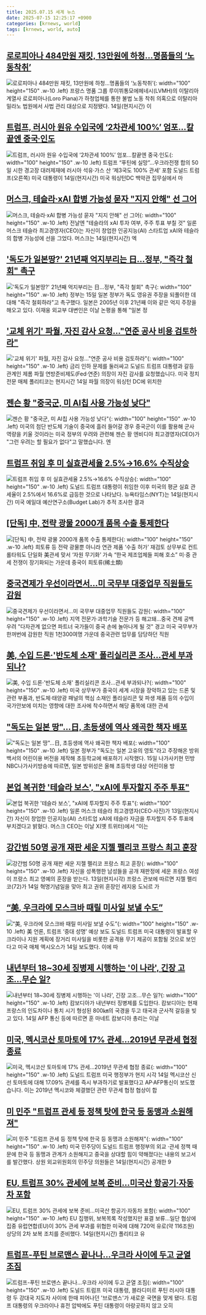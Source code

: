 ```yaml
---
title: 2025.07.15 세계 뉴스
date: 2025-07-15 12:25:17 +0900
categories: [krnews, world]
tags: [krnews, world, auto]
---
```

## [로로피아나 484만원 재킷, 13만원에 하청…명품들의 ‘노동착취’](https://n.news.naver.com/mnews/article/020/0003648000)

![로로피아나 484만원 재킷, 13만원에 하청…명품들의 ‘노동착취’](https://mimgnews.pstatic.net/image/origin/020/2025/07/15/3648000.jpg?type=nf220_150){: width="100" height="150" .w-10 .left}
프랑스 명품 그룹 루이뷔통모에헤네시(LVMH)의 이탈리아 계열사 로로피아나(Loro Piana)가 하청업체를 통한 불법 노동 착취 의혹으로 이탈리아 밀라노 법원에서 사법 관리 대상으로 지정됐다. 14일(현지시간) 이

## [트럼프, 러시아 원유 수입국에 ‘2차관세 100%’ 엄포…칼끝엔 중국∙인도](https://n.news.naver.com/mnews/article/016/0002499509)

![트럼프, 러시아 원유 수입국에 ‘2차관세 100%’ 엄포…칼끝엔 중국∙인도](https://mimgnews.pstatic.net/image/origin/016/2025/07/15/2499509.jpg?type=nf220_150){: width="100" height="150" .w-10 .left}
트럼프 “푸틴에 실망”…우크라전쟁 합의 50일 시한 경고장 대러제재에 러시아 석유·가스 산 ‘제3국도 100% 관세’ 포함 도널드 트럼프(오른쪽) 미국 대통령이 14일(현지시간) 미국 워싱턴DC 백악관 집무실에서 마

## [머스크, 테슬라·xAI 합병 가능성 묻자 "지지 안해" 선 그어](https://n.news.naver.com/mnews/article/001/0015506899)

![머스크, 테슬라·xAI 합병 가능성 묻자 "지지 안해" 선 그어](https://mimgnews.pstatic.net/image/origin/001/2025/07/14/15506899.jpg?type=nf220_150){: width="100" height="150" .w-10 .left}
전날엔 "테슬라의 xAI 투자 여부, 주주 투표 부칠 것" 일론 머스크 테슬라 최고경영자(CEO)는 자신이 창업한 인공지능(AI) 스타트업 xAI와 테슬라의 합병 가능성에 선을 그었다. 머스크는 14일(현지시간) 엑

## ['독도가 일본땅?' 21년째 억지부리는 日…정부, "즉각 철회" 촉구](https://n.news.naver.com/mnews/article/277/0005622675)

!['독도가 일본땅?' 21년째 억지부리는 日…정부, "즉각 철회" 촉구](https://mimgnews.pstatic.net/image/origin/277/2025/07/15/5622675.jpg?type=nf220_150){: width="100" height="150" .w-10 .left}
정부는 15일 일본 정부가 독도 영유권 주장을 되풀이한 데 대해 "즉각 철회하라"고 촉구했다. 일본은 2005년 이후 21년째 이와 같은 억지 주장을 해오고 있다. 이재웅 외교부 대변인은 이날 논평을 통해 "일본 정

## ['교체 위기' 파월, 자진 감사 요청..."연준 공사 비용 검토하라"](https://n.news.naver.com/mnews/article/052/0002219072)

!['교체 위기' 파월, 자진 감사 요청..."연준 공사 비용 검토하라"](https://mimgnews.pstatic.net/image/origin/052/2025/07/15/2219072.jpg?type=nf220_150){: width="100" height="150" .w-10 .left}
금리 인하 문제를 둘러싸고 도널드 트럼프 대통령과 갈등 관계인 제롬 파월 연방준비제도(Fed·연준) 의장이 자진 감사를 요청했습니다. 미국 정치 전문 매체 폴리티코는 현지시간 14일 파월 의장이 워싱턴 DC에 위치한

## [젠슨 황 "중국군, 미 AI칩 사용 가능성 낮다"](https://n.news.naver.com/mnews/article/422/0000759485)

![젠슨 황 "중국군, 미 AI칩 사용 가능성 낮다"](https://mimgnews.pstatic.net/image/origin/422/2025/07/14/759485.jpg?type=nf220_150){: width="100" height="150" .w-10 .left}
미국의 첨단 반도체 기술이 중국에 흘러 들어갈 경우 중국군이 이를 활용해 군사 역량을 키울 것이라는 미국 정부의 우려와 관련해 젠슨 황 엔비디아 최고경영자(CEO)가 "그런 우려는 할 필요가 없다"고 말했습니다. 엔

## [트럼프 취임 후 미 실효관세율 2.5%→16.6% 수직상승](https://n.news.naver.com/mnews/article/032/0003382752)

![트럼프 취임 후 미 실효관세율 2.5%→16.6% 수직상승](https://mimgnews.pstatic.net/image/origin/032/2025/07/15/3382752.jpg?type=nf220_150){: width="100" height="150" .w-10 .left}
도널드 트럼프 대통령이 취임한 이후 미국의 평균 실효 관세율이 2.5%에서 16.6%로 급등한 것으로 나타났다. 뉴욕타임스(NYT)는 14일(현지시간) 미국 예일대 예산연구소(Budget Lab)가 추적 조사한 결과

## [[단독] 中, 전략 광물 2000개 품목 수출 통제한다](https://n.news.naver.com/mnews/article/023/0003917094)

![[단독] 中, 전략 광물 2000개 품목 수출 통제한다](https://mimgnews.pstatic.net/image/origin/023/2025/07/15/3917094.jpg?type=nf220_150){: width="100" height="150" .w-10 .left}
희토류 등 전략 광물뿐 아니라 연관 제품 ‘수출 허가’ 재검토 상무부로 컨트롤타워도 단일화 美관세 맞서 ‘자원 무기화’ 가속 “한국 제조업체들 피해 호소” 미·중 관세 전쟁이 장기화되는 가운데 중국이 희토류(稀土類)

## [중국견제가 우선이라면서…미 국무부 대중업무 직원들도 감원](https://n.news.naver.com/mnews/article/001/0015507649)

![중국견제가 우선이라면서…미 국무부 대중업무 직원들도 감원](https://mimgnews.pstatic.net/image/origin/001/2025/07/15/15507649.jpg?type=nf220_150){: width="100" height="150" .w-10 .left}
지역 전문가·과학기술 전문가 등 해고돼…중국 견제 공백 우려 "다자관계 없으면 파트너 국가들이 중국 손에 놀아나게 될 것" 경고 미국 국무부가 한꺼번에 감원한 직원 1천300여명 가운데 중국관련 업무를 담당하던 직원

## [美, 수입 드론·'반도체 소재' 폴리실리콘 조사…관세 부과되나?](https://n.news.naver.com/mnews/article/079/0004044846)

![美, 수입 드론·'반도체 소재' 폴리실리콘 조사…관세 부과되나?](https://mimgnews.pstatic.net/image/origin/079/2025/07/15/4044846.jpg?type=nf220_150){: width="100" height="150" .w-10 .left}
미국 상무부가 중국이 세계 시장을 장악하고 있는 드론 및 관련 부품과, 반도체·태양광 패널의 핵심 소재인 폴리실리콘 및 파생 제품 등의 수입이 국가안보에 미치는 영향에 대한 조사에 착수하면서 해당 품목에 대한 관세

## ["독도는 일본 땅"…日, 초등생에 역사 왜곡한 책자 배포](https://n.news.naver.com/mnews/article/015/0005157894)

!["독도는 일본 땅"…日, 초등생에 역사 왜곡한 책자 배포](https://mimgnews.pstatic.net/image/origin/015/2025/07/15/5157894.jpg?type=nf220_150){: width="100" height="150" .w-10 .left}
일본 정부가 "독도는 일본 고유의 영토"라고 주장해온 방위백서의 어린이용 버전을 제작해 초등학교에 배포하기 시작했다. 15일 나가사키현 민방 NBC나가사키방송에 따르면, 일본 방위성은 올해 초등학생 대상 어린이용 방

## [본업 복귀한 '테슬라 보스', "xAI에 투자할지 주주 투표"](https://n.news.naver.com/mnews/article/015/0005157685)

![본업 복귀한 '테슬라 보스', "xAI에 투자할지 주주 투표"](https://mimgnews.pstatic.net/image/origin/015/2025/07/14/5157685.jpg?type=nf220_150){: width="100" height="150" .w-10 .left}
일론 머스크 테슬라 최고경영자(CEO·사진)가 13일(현지시간) 자신이 창업한 인공지능(AI) 스타트업 xAI에 테슬라 자금을 투자할지 주주 투표에 부치겠다고 밝혔다. 머스크 CEO는 이날 X(옛 트위터)에서 “이는

## [강간범 50명 공개 재판 세운 지젤 펠리코 프랑스 최고 훈장](https://n.news.naver.com/mnews/article/366/0001092339)

![강간범 50명 공개 재판 세운 지젤 펠리코 프랑스 최고 훈장](https://mimgnews.pstatic.net/image/origin/366/2025/07/14/1092339.jpg?type=nf220_150){: width="100" height="150" .w-10 .left}
자신을 성폭행한 남성들을 공개 재판정에 세운 프랑스 여성이 프랑스 최고 영예의 훈장을 받는다. 13일(현지시각) 프랑스 관보에 따르면 지젤 펠리코(72)가 14일 혁명기념일을 맞아 최고 권위 훈장인 레지옹 도뇌르 가

## [“美, 우크라에 모스크바 때릴 미사일 보낼 수도”](https://n.news.naver.com/mnews/article/023/0003917069)

![“美, 우크라에 모스크바 때릴 미사일 보낼 수도”](https://mimgnews.pstatic.net/image/origin/023/2025/07/15/3917069.jpg?type=nf220_150){: width="100" height="150" .w-10 .left}
美 언론, 트럼프 ‘중대 성명’ 예상 보도 도널드 트럼프 미국 대통령이 발표할 우크라이나 지원 계획에 장거리 미사일을 비롯한 공격용 무기 제공이 포함될 것으로 보인다고 미국 매체 액시오스가 14일 보도했다. 이에 따

## [내년부터 18~30세 징병제 시행하는 '이 나라', 긴장 고조...무슨 일?](https://n.news.naver.com/mnews/article/014/0005376958)

![내년부터 18~30세 징병제 시행하는 '이 나라', 긴장 고조...무슨 일?](https://mimgnews.pstatic.net/image/origin/014/2025/07/15/5376958.jpg?type=nf220_150){: width="100" height="150" .w-10 .left}
캄보디아가 내년부터 징병제를 도입한다. 캄보디아는 현재 프랑스의 인도차이나 통치 시기 형성된 800㎞의 국경을 두고 태국과 군사적 갈등을 빚고 있다. 14일 AFP 통신 등에 따르면 훈 마네트 캄보디아 총리는 이날

## [미국, 멕시코산 토마토에 17% 관세…2019년 무관세 협정 종료](https://n.news.naver.com/mnews/article/422/0000759747)

![미국, 멕시코산 토마토에 17% 관세…2019년 무관세 협정 종료](https://mimgnews.pstatic.net/image/origin/422/2025/07/15/759747.jpg?type=nf220_150){: width="100" height="150" .w-10 .left}
도널드 트럼프 미국 행정부가 현지 시각 14일 멕시코산 신선 토마토에 대해 17.09% 관세를 즉시 부과하기로 발표했다고 AP·AFP통신이 보도했습니다. 이는 2019년 멕시코와 체결했던 관련 무관세 협정 협상이 합

## [미 민주 "트럼프 관세 등 정책 탓에 한국 등 동맹과 소원해져"](https://n.news.naver.com/mnews/article/025/0003455203)

![미 민주 "트럼프 관세 등 정책 탓에 한국 등 동맹과 소원해져"](https://mimgnews.pstatic.net/image/origin/025/2025/07/15/3455203.jpg?type=nf220_150){: width="100" height="150" .w-10 .left}
미국 민주당이 도널드 트럼프 행정부의 외교 ·관세 정책 때문에 한국 등 동맹과 관계가 소원해지고 중국을 상대할 힘이 약해졌다는 내용의 보고서를 발간했다. 상원 외교위원회의 민주당 의원들은 14일(현지시간) 공개한 9

## [EU, 트럼프 30% 관세에 보복 준비…미국산 항공기·자동차 포함](https://n.news.naver.com/mnews/article/001/0015507753)

![EU, 트럼프 30% 관세에 보복 준비…미국산 항공기·자동차 포함](https://mimgnews.pstatic.net/image/origin/001/2025/07/15/15507753.jpg?type=nf220_150){: width="100" height="150" .w-10 .left}
EU 집행위, 보복목록 작성했지만 표결 보류…일단 협상에 집중 유럽연합(EU)이 30% 관세 부과를 위협한 미국에 대해 720억 유로(약 116조원) 상당의 2차 보복 조치를 준비했다. 14일(현지시간) 폴리티코 유

## [트럼프-푸틴 브로맨스 끝나나…우크라 사이에 두고 균열 조짐](https://n.news.naver.com/mnews/article/001/0015507269)

![트럼프-푸틴 브로맨스 끝나나…우크라 사이에 두고 균열 조짐](https://mimgnews.pstatic.net/image/origin/001/2025/07/15/15507269.jpg?type=nf220_150){: width="100" height="150" .w-10 .left}
도널드 트럼프 미국 대통령, 블라디미르 푸틴 러시아 대통령 두 강대국 지도자 사이에 한때 피어나던 '브로맨스'가 새로운 국면을 맞게 됐다. 트럼프 대통령의 우크라이나 휴전 압박에도 푸틴 대통령이 아랑곳하지 않고 오히

